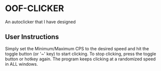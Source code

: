 # OOF-CLICKER
An autoclicker that I have designed

## User Instructions
Simply set the Minimum/Maximum CPS to the desired speed and hit the toggle button (or '~' key) to start clicking.
To stop clicking, press the toggle button or hotkey again.
The program keeps clicking at a randomized speed in ALL windows.
